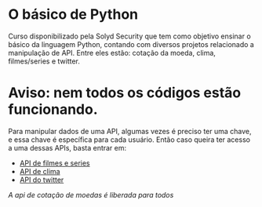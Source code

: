 # O básico de Python
Curso disponibilizado pela Solyd Security que tem como objetivo ensinar o básico da linguagem Python, contando com diversos projetos relacionado a manipulação de API. Entre eles estão: cotação da moeda, clima, filmes/series e twitter. 

# Aviso: nem todos os códigos estão funcionando.
Para manipular dados de uma API, algumas vezes é preciso ter uma chave, e essa chave é específica para cada usuário. Então caso queira ter acesso a uma dessas APIs, basta entrar em:

* <a href ="http://www.omdbapi.com">API de filmes e series</a>
* <a href ="https://openweathermap.org/api">API de clima</a>
* <a href ="https://developer.twitter.com/en/docs/getting-started">API do twitter</a>

*A api de cotação de moedas é liberada para todos*
